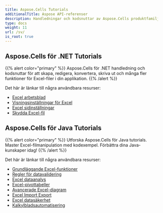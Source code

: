 ```yaml
---
title: Aspose.Cells Tutorials
additionalTitle: Aspose API-referenser
description: Handledningar och kodsnuttar av Aspose.Cells produktfamilj. Den innehåller grundläggande och avancerade handledningar om användning av Aspose.Cells.
type: docs
weight: 11
url: /sv/
is_root: true
---
```


## Aspose.Cells för .NET Tutorials
{{% alert color="primary" %}}
Aspose.Cells för .NET handledning och kodsnuttar för att skapa, redigera, konvertera, skriva ut och många fler funktioner för Excel-filer i din applikation. 
{{% /alert %}}

Det här är länkar till några användbara resurser:
 
- [Excel arbetsblad](./net/excel-worksheet-csharp-tutorials/)
- [Visningsinställningar för Excel](./net/excel-display-settings-csharp-tutorials)
- [Excel sidinställningar](./net/excel-page-setup)
- [Skydda Excel-fil](./net/protect-excel-file/)

## Aspose.Cells för Java Tutorials
{{% alert color="primary" %}}
Utforska Aspose.Cells för Java tutorials. Master Excel-filmanipulation med kodexempel. Förbättra dina Java-kunskaper idag!
{{% /alert %}}

Det här är länkar till några användbara resurser:
- [Grundläggande Excel-funktioner](./java/basic-excel-functions/)
- [Regler för datavalidering](./java/data-validation-rules/)
- [Excel dataanalys](./java/excel-data-analysis/)
- [Excel-pivottabeller](./java/excel-pivot-tables/)
- [Avancerade Excel-diagram](./java/advanced-excel-charts/)
- [Excel Import Export](./java/excel-import-export/)
- [Excel datasäkerhet](./java/excel-data-security/)
- [Kalkylbladsautomatisering](./java/spreadsheet-automation/)